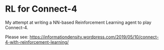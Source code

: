 # RL for Connect-4

My attempt at writing a NN-based Reinforcement Learning agent to play Connect-4.

Please see:
https://informationdensity.wordpress.com/2019/05/10/connect-4-with-reinforcement-learning/
